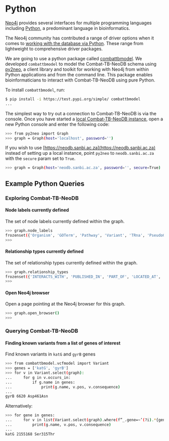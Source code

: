 # Python

[Neo4j](https://www.neo4j.com/) provides several interfaces for multiple programming languages including [Python](https://www.python.org/), a predominant language in bioinformatics.

The Neo4j community has contributed a range of driver options when it comes to [working with the database via Python](https://neo4j.com/developer/python/). These range from lightweight to comprehensive driver packages.

We are going to use a python package called [combattbmodel](https://github.com/COMBAT-TB/combattbmodel). We developed `combattbmodel` to model the Combat-TB-NeoDB schema using [py2neo](https://py2neo.org/v3/), a client library and toolkit for working with Neo4j from within Python applications and from the command line. This package enables bioinformaticians to interact with Combat-TB-NeoDB using pure Python.

To install `combattbmodel`, run:

```sh
$ pip install -i https://test.pypi.org/simple/ combattbmodel
...
```

The simplest way to try out a connection to Combat-TB-NeoDB is via the console. Once you have started a [local Combat-TB-NeoDB instance](https://combattb.org/combat-tb-neodb/installation/), open a new Python console and enter the following code:

```sh
>>> from py2neo import Graph
>>> graph = Graph(host='localhost', password='')
```

If you wish to use [https://neodb.sanbi.ac.za](https://neodb.sanbi.ac.za) instead of setting up a local instance, point `py2neo` to `neodb.sanbi.ac.za` with the `secure` param set to `True`.

```sh
>>> graph = Graph(host='neodb.sanbi.ac.za', password='', secure=True)
```

## Example Python Queries

### Exploring Combat-TB-NeoDB

#### Node labels currently defined

The set of node labels currently defined within the graph.

```sh
>>> graph.node_labels
frozenset({'Organism', 'GOTerm', 'Pathway', 'Variant', 'TRna', 'PseudoGene', 'CallSet', 'Gene', 'RRna', 'DbXref', 'Protein', 'NCRna', 'Drug', 'InterProTerm', 'Publication', 'VariantSet', 'Author', 'Chromosome', 'Location', 'MRna', 'CDS'})
>>>
```

#### Relationship types currently defined

The set of relationship types currently defined within the graph.

```sh
>>> graph.relationship_types
frozenset({'INTERACTS_WITH', 'PUBLISHED_IN', 'PART_OF', 'LOCATED_AT', 'OCCURS_IN', 'BELONGS_TO', 'ASSOCIATED_WITH', 'INVOLVED_IN', 'CAPABLE_OF', 'RESISTANT_TO', 'HAS_VARIANT', 'IS_A', 'XREF', 'ENCODES', 'REGULATES', 'LOCATED_ON', 'DERIVES_FROM', 'CALL_SET', 'WROTE', 'TARGET'})
>>>
```

#### Open Neo4j browser

Open a page pointing at the Neo4j browser for this graph.

```sh
>>> graph.open_browser()
>>>
```

### Querying Combat-TB-NeoDB

#### Finding known variants from a list of genes of interest

Find known variants in `katG` and `gyrB` genes

```sh
>>> from combattbmodel.vcfmodel import Variant
>>> genes = ['katG', 'gyrB']
>>> for v in Variant.select(graph):
...     for g in v.occurs_in:
...         if g.name in genes:
...             print(g.name, v.pos, v.consequence)
...
gyrB 6620 Asp461Asn
```

Alternatively:

```sh
>>> for gene in genes:
...     for v in list(Variant.select(graph).where(f”_.gene=~’(?i).*{gene}.*’”)):
...         print(g.name, v.pos, v.consequence)
...
katG 2155168 Ser315Thr
```
